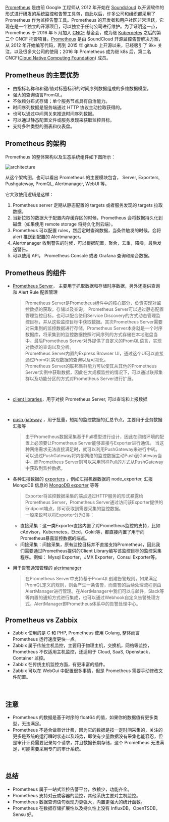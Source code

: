 

[Prometheus](https://github.com/prometheus) 是由前 Google 工程师从 2012 年开始在 [Soundcloud](http://soundcloud.com/) 以开源软件的形式进行研发的系统监控和告警工具包，自此以后，许多公司和组织都采用了 Prometheus 作为监控告警工具。Prometheus 的开发者和用户社区非常活跃，它现在是一个独立的开源项目，可以独立于任何公司进行维护。为了证明这一点，Prometheus 于 2016 年 5 月加入 [CNCF](https://cncf.io/) 基金会，成为继 [Kubernetes](http://kubernetes.io/) 之后的第二个 CNCF 托管项目。[Prometheus](https://prometheus.io) 是由 SoundCloud 开源监控告警解决方案，从 2012 年开始编写代码，再到 2015 年 github 上开源以来，已经吸引了 9k+ 关注，以及很多大公司的使用；2016 年 Prometheus 成为继 k8s 后，第二名 CNCF([Cloud Native Computing Foundation](https://cncf.io/)) 成员。

## Prometheus 的主要优势

- 由指标名称和和键/值对标签标识的时间序列数据组成的多维数据模型。
- 强大的查询语言PromQL。
- 不依赖分布式存储；单个服务节点具有自治能力。
- 时间序列数据是服务端通过 HTTP 协议主动拉取获得的。
- 也可以通过中间网关来推送时间序列数据。
- 可以通过静态配置文件或服务发现来获取监控目标。
- 支持多种类型的图表和仪表盘。

## Prometheus 的架构

Prometheus 的整体架构以及生态系统组件如下图所示：

![architecture](architecture-20230730104742-a2qoutm.svg)​

从这个架构图，也可以看出 Prometheus 的主要模块包含， Server,  Exporters, Pushgateway, PromQL, Alertmanager, WebUI 等。

它大致使用逻辑是这样：

1. Prometheus server 定期从静态配置的 targets 或者服务发现的 targets 拉取数据。
2. 当新拉取的数据大于配置内存缓存区的时候，Prometheus 会将数据持久化到磁盘（如果使用 remote storage 将持久化到云端）。
3. Prometheus 可以配置 rules，然后定时查询数据，当条件触发的时候，会将 alert 推送到配置的 Alertmanager。
4. Alertmanager 收到警告的时候，可以根据配置，聚合，去重，降噪，最后发送警告。
5. 可以使用 API， Prometheus Console 或者 Grafana 查询和聚合数据。

## Prometheus 的组件

- [Prometheus Server](https://github.com/prometheus/prometheus)， 主要用于抓取数据和存储时序数据，另外还提供查询和 Alert Rule 配置管理

  > Prometheus Server是Prometheus组件中的核心部分，负责实现对监控数据的获取，存储以及查询。 Prometheus Server可以通过静态配置管理监控目标，也可以配合使用Service  Discovery的方式动态管理监控目标，并从这些监控目标中获取数据。其次Prometheus  Server需要对采集到的监控数据进行存储，Prometheus  Server本身就是一个时序数据库，将采集到的监控数据按照时间序列的方式存储在本地磁盘当中。最后Prometheus  Server对外提供了自定义的PromQL语言，实现对数据的查询以及分析。  
  > Prometheus Server内置的Express Browser UI，通过这个UI可以直接通过PromQL实现数据的查询以及可视化。  
  > Prometheus Server的联邦集群能力可以使其从其他的Prometheus Server实例中获取数据，因此在大规模监控的情况下，可以通过联邦集群以及功能分区的方式对Prometheus Server进行扩展。
  >

  ‍
- [client libraries](https://prometheus.io/docs/instrumenting/clientlibs/)，用于对接 Prometheus Server, 可以查询和上报数据

  ‍
- [push gateway](https://github.com/prometheus/pushgateway)<span data-type="text" style="background-color: var(--b3-card-warning-background);"> </span>，用于批量，短期的监控数据的汇总节点，主要用于业务数据汇报等

  > 由于Prometheus数据采集基于Pull模型进行设计，因此在网络环境的配置上必须要让Prometheus  Server能够直接与Exporter进行通信。  当这种网络需求无法直接满足时，就可以利用PushGateway来进行中转。可以通过PushGateway将内部网络的监控数据主动Push到Gateway当中。而Prometheus  Server则可以采用同样Pull的方式从PushGateway中获取到监控数据。
  >
- 各种汇报数据的 [exporters](https://prometheus.io/docs/instrumenting/exporters/)<span data-type="text" style="background-color: var(--b3-card-warning-background);"> </span>，例如汇报机器数据的 node_exporter,  汇报 MongoDB 信息的 [MongoDB exporter](https://github.com/dcu/mongodb_exporter) 等等

  > Exporter将监控数据采集的端点通过HTTP服务的形式暴露给Prometheus Server，Prometheus Server通过访问该Exporter提供的Endpoint端点，即可获取到需要采集的监控数据。  
  > 一般来说可以将Exporter分为2类：
  >

  - 直接采集：这一类Exporter直接内置了对Prometheus监控的支持，比如cAdvisor，Kubernetes，Etcd，Gokit等，都直接内置了用于向Prometheus暴露监控数据的端点。
  - 间接采集：间接采集，原有监控目标并不直接支持Prometheus，因此我们需要通过Prometheus提供的Client  Library编写该监控目标的监控采集程序。例如： Mysql Exporter，JMX Exporter，Consul Exporter等。
- 用于告警通知管理的 [alertmanager](https://github.com/prometheus/alertmanager)

  > 在Prometheus  Server中支持基于PromQL创建告警规则，如果满足PromQL定义的规则，则会产生一条告警，而告警的后续处理流程则由AlertManager进行管理。在AlertManager中我们可以与邮件，Slack等等内置的通知方式进行集成，也可以通过Webhook自定义告警处理方式。AlertManager即Prometheus体系中的告警处理中心。
  >

## Prometheus vs Zabbix

- Zabbix 使用的是 C 和 PHP, Prometheus 使用 Golang, 整体而言 Prometheus 运行速度更快一点。
- Zabbix 属于传统主机监控，主要用于物理主机，交换机，网络等监控，Prometheus 不仅适用主机监控，还适用于 Cloud, SaaS, Openstack，Container 监控。
- Zabbix 在传统主机监控方面，有更丰富的插件。
- Zabbix 可以在 WebGui 中配置很多事情，但是 Prometheus 需要手动修改文件配置。

‍

## 注意

- Prometheus 的数据是基于时序的 float64 的值，如果你的数据值有更多类型，无法满足。
- Prometheus  不适合做审计计费，因为它的数据是按一定时间采集的，关注的更多是系统的运行瞬时状态以及趋势，即使有少量数据没有采集也能容忍，但是审计计费需要记录每个请求，并且数据长期存储，这个  Prometheus 无法满足，可能需要采用专门的审计系统。

‍

## 总结

- Prometheus 属于一站式监控告警平台，依赖少，功能齐全。
- Prometheus 支持对云或容器的监控，其他系统主要对主机监控。
- Prometheus 数据查询语句表现力更强大，内置更强大的统计函数。
- Prometheus 在数据存储扩展性以及持久性上没有 InfluxDB，OpenTSDB，Sensu 好。
